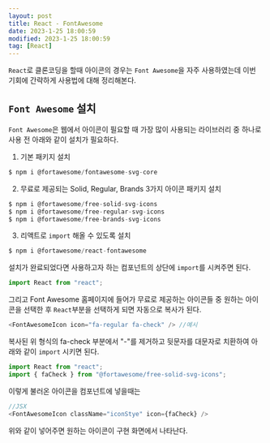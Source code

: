 ```yaml
---
layout: post
title: React - FontAwesome
date: 2023-1-25 18:00:59
modified: 2023-1-25 18:00:59
tag: [React]
---
```


`React`로 클론코딩을 할때 아이콘의 경우는  `Font Awesome`을 자주 사용하였는데 이번 기회에 간략하게 사용법에 대해 정리해본다.

## `Font Awesome` 설치
`Font Awesome`은 웹에서 아이콘이 필요할 때 가장 많이 사용되는 라이브러리 중 하나로 사용 전 아래와 같이 설치가 필요하다.

1. 기본 패키지 설치 
```javascript
$ npm i @fortawesome/fontawesome-svg-core 
```

2. 무료로 제공되는 Solid, Regular, Brands 3가지 아이콘 패키지 설치
```javascript
$ npm i @fortawesome/free-solid-svg-icons 
$ npm i @fortawesome/free-regular-svg-icons 
$ npm i @fortawesome/free-brands-svg-icons
```
3. 리액트로 `import` 해올 수 있도록 설치

```javascript
$ npm i @fortawesome/react-fontawesome 
```

설치가 완료되었다면 사용하고자 하는 컴포넌트의 상단에 `import`를 시켜주면 된다.

```javascript
import React from "react";
```

그리고 Font Awesome 홈페이지에 들어가 무료로 제공하는 아이콘들 중 원하는 아이콘을 선택한 후 `React`부분을 선택하게 되면 자동으로 복사가 된다.

```javascript
<FontAwesomeIcon icon="fa-regular fa-check" /> //예시
```
복사된 위 형식의 fa-check 부분에서 "-"를 제거하고 뒷문자를 대문자로 치환하여 아래와 같이 `import` 시키면 된다.

```javascript
import React from "react";
import { faCheck } from "@fortawesome/free-solid-svg-icons";
```

이렇게 불러온 아이콘을 컴포넌트에 넣을때는

```javascript
//JSX
<FontAwesomeIcon className="iconStye" icon={faCheck} /> 
```

위와 같이 넣어주면 원하는 아이콘이 구현 화면에서 나타난다. 